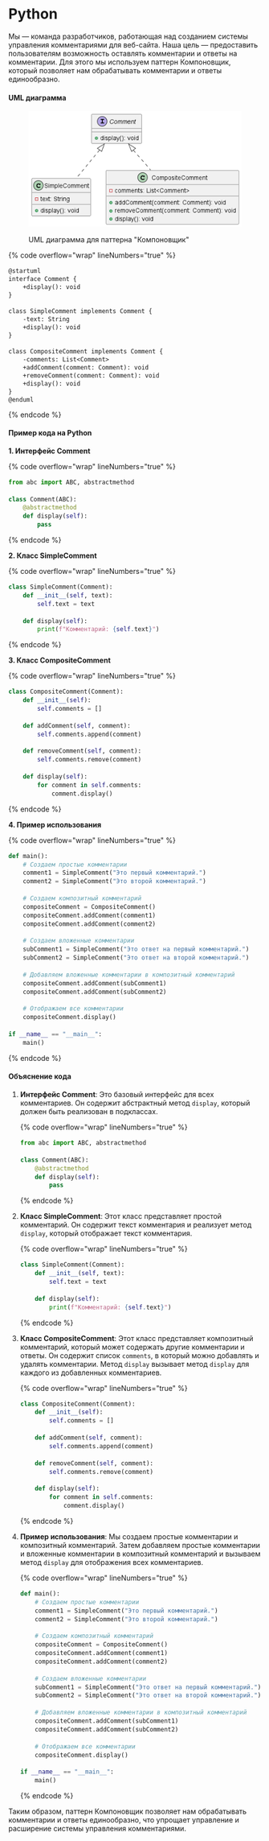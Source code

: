# Python

Мы — команда разработчиков, работающая над созданием системы управления комментариями для веб-сайта. Наша цель — предоставить пользователям возможность оставлять комментарии и ответы на комментарии. Для этого мы используем паттерн Компоновщик, который позволяет нам обрабатывать комментарии и ответы единообразно.

#### UML диаграмма

<figure><img src="../../../../../.gitbook/assets/image (1) (1) (1) (1) (1) (1) (1) (1) (1) (1) (1) (1).png" alt=""><figcaption><p>UML диаграмма для паттерна "Компоновщик"</p></figcaption></figure>

{% code overflow="wrap" lineNumbers="true" %}
```plantuml
@startuml
interface Comment {
    +display(): void
}

class SimpleComment implements Comment {
    -text: String
    +display(): void
}

class CompositeComment implements Comment {
    -comments: List<Comment>
    +addComment(comment: Comment): void
    +removeComment(comment: Comment): void
    +display(): void
}
@enduml
```
{% endcode %}

#### Пример кода на Python

**1. Интерфейс Comment**

{% code overflow="wrap" lineNumbers="true" %}
```python
from abc import ABC, abstractmethod

class Comment(ABC):
    @abstractmethod
    def display(self):
        pass
```
{% endcode %}

**2. Класс SimpleComment**

{% code overflow="wrap" lineNumbers="true" %}
```python
class SimpleComment(Comment):
    def __init__(self, text):
        self.text = text

    def display(self):
        print(f"Комментарий: {self.text}")
```
{% endcode %}

**3. Класс CompositeComment**

{% code overflow="wrap" lineNumbers="true" %}
```python
class CompositeComment(Comment):
    def __init__(self):
        self.comments = []

    def addComment(self, comment):
        self.comments.append(comment)

    def removeComment(self, comment):
        self.comments.remove(comment)

    def display(self):
        for comment in self.comments:
            comment.display()
```
{% endcode %}

**4. Пример использования**

{% code overflow="wrap" lineNumbers="true" %}
```python
def main():
    # Создаем простые комментарии
    comment1 = SimpleComment("Это первый комментарий.")
    comment2 = SimpleComment("Это второй комментарий.")

    # Создаем композитный комментарий
    compositeComment = CompositeComment()
    compositeComment.addComment(comment1)
    compositeComment.addComment(comment2)

    # Создаем вложенные комментарии
    subComment1 = SimpleComment("Это ответ на первый комментарий.")
    subComment2 = SimpleComment("Это ответ на второй комментарий.")

    # Добавляем вложенные комментарии в композитный комментарий
    compositeComment.addComment(subComment1)
    compositeComment.addComment(subComment2)

    # Отображаем все комментарии
    compositeComment.display()

if __name__ == "__main__":
    main()
```
{% endcode %}

#### Объяснение кода

1.  **Интерфейс Comment**: Это базовый интерфейс для всех комментариев. Он содержит абстрактный метод `display`, который должен быть реализован в подклассах.

    {% code overflow="wrap" lineNumbers="true" %}
    ```python
    from abc import ABC, abstractmethod

    class Comment(ABC):
        @abstractmethod
        def display(self):
            pass
    ```
    {% endcode %}
2.  **Класс SimpleComment**: Этот класс представляет простой комментарий. Он содержит текст комментария и реализует метод `display`, который отображает текст комментария.

    {% code overflow="wrap" lineNumbers="true" %}
    ```python
    class SimpleComment(Comment):
        def __init__(self, text):
            self.text = text

        def display(self):
            print(f"Комментарий: {self.text}")
    ```
    {% endcode %}
3.  **Класс CompositeComment**: Этот класс представляет композитный комментарий, который может содержать другие комментарии и ответы. Он содержит список `comments`, в который можно добавлять и удалять комментарии. Метод `display` вызывает метод `display` для каждого из добавленных комментариев.

    {% code overflow="wrap" lineNumbers="true" %}
    ```python
    class CompositeComment(Comment):
        def __init__(self):
            self.comments = []

        def addComment(self, comment):
            self.comments.append(comment)

        def removeComment(self, comment):
            self.comments.remove(comment)

        def display(self):
            for comment in self.comments:
                comment.display()
    ```
    {% endcode %}
4.  **Пример использования**: Мы создаем простые комментарии и композитный комментарий. Затем добавляем простые комментарии и вложенные комментарии в композитный комментарий и вызываем метод `display` для отображения всех комментариев.

    {% code overflow="wrap" lineNumbers="true" %}
    ```python
    def main():
        # Создаем простые комментарии
        comment1 = SimpleComment("Это первый комментарий.")
        comment2 = SimpleComment("Это второй комментарий.")

        # Создаем композитный комментарий
        compositeComment = CompositeComment()
        compositeComment.addComment(comment1)
        compositeComment.addComment(comment2)

        # Создаем вложенные комментарии
        subComment1 = SimpleComment("Это ответ на первый комментарий.")
        subComment2 = SimpleComment("Это ответ на второй комментарий.")

        # Добавляем вложенные комментарии в композитный комментарий
        compositeComment.addComment(subComment1)
        compositeComment.addComment(subComment2)

        # Отображаем все комментарии
        compositeComment.display()

    if __name__ == "__main__":
        main()
    ```
    {% endcode %}

Таким образом, паттерн Компоновщик позволяет нам обрабатывать комментарии и ответы единообразно, что упрощает управление и расширение системы управления комментариями.
